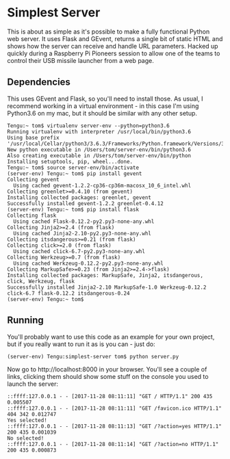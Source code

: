 # Simplest Server

This is about as simple as it's possible to make a fully functional Python web server. It uses
Flask and GEvent, returns a single bit of static HTML and shows how the server can receive and
handle URL parameters. Hacked up quickly during a Raspberry Pi Pioneers session to allow one of
the teams to control their USB missile launcher from a web page.

## Dependencies

This uses GEvent and Flask, so you'll need to install those. As usual, I recommend working in a virtual environment - in this case I'm using Python3.6 on my mac, but it should be similar with any other setup.

```
Tengu:~ tom$ virtualenv server-env --python=python3.6
Running virtualenv with interpreter /usr/local/bin/python3.6
Using base prefix '/usr/local/Cellar/python3/3.6.3/Frameworks/Python.framework/Versions/3.6'
New python executable in /Users/tom/server-env/bin/python3.6
Also creating executable in /Users/tom/server-env/bin/python
Installing setuptools, pip, wheel...done.
Tengu:~ tom$ source server-env/bin/activate
(server-env) Tengu:~ tom$ pip install gevent
Collecting gevent
  Using cached gevent-1.2.2-cp36-cp36m-macosx_10_6_intel.whl
Collecting greenlet>=0.4.10 (from gevent)
Installing collected packages: greenlet, gevent
Successfully installed gevent-1.2.2 greenlet-0.4.12
(server-env) Tengu:~ tom$ pip install flask
Collecting flask
  Using cached Flask-0.12.2-py2.py3-none-any.whl
Collecting Jinja2>=2.4 (from flask)
  Using cached Jinja2-2.10-py2.py3-none-any.whl
Collecting itsdangerous>=0.21 (from flask)
Collecting click>=2.0 (from flask)
  Using cached click-6.7-py2.py3-none-any.whl
Collecting Werkzeug>=0.7 (from flask)
  Using cached Werkzeug-0.12.2-py2.py3-none-any.whl
Collecting MarkupSafe>=0.23 (from Jinja2>=2.4->flask)
Installing collected packages: MarkupSafe, Jinja2, itsdangerous, click, Werkzeug, flask
Successfully installed Jinja2-2.10 MarkupSafe-1.0 Werkzeug-0.12.2 click-6.7 flask-0.12.2 itsdangerous-0.24
(server-env) Tengu:~ tom$ 
```

## Running

You'll probably want to use this code as an example for your own project, but if you really want to run it as is you can - just do:

```
(server-env) Tengu:simplest-server tom$ python server.py 
```

Now go to http://localhost:8000 in your browser. You'll see a couple of links, clicking them should show some stuff on the console you used to launch the server:

```
::ffff:127.0.0.1 - - [2017-11-28 08:11:11] "GET / HTTP/1.1" 200 435 0.005507
::ffff:127.0.0.1 - - [2017-11-28 08:11:11] "GET /favicon.ico HTTP/1.1" 404 342 0.012747
Yes selected!
::ffff:127.0.0.1 - - [2017-11-28 08:11:13] "GET /?action=yes HTTP/1.1" 200 435 0.001039
No selected!
::ffff:127.0.0.1 - - [2017-11-28 08:11:14] "GET /?action=no HTTP/1.1" 200 435 0.000873
```

